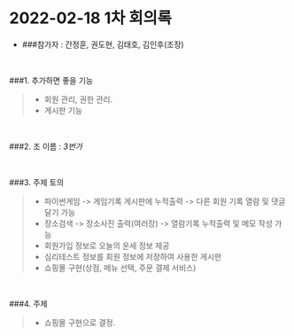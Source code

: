 # 2022-02-18 1차 회의록

- ###참가자 : 간정훈, 권도현, 김태호, 김인후(조장)

<br>

 ###1. 추가하면 좋을 기능
 >- 회원 관리, 권한 관리.
 >- 게시판 기능

<br>

 ###2. 조 이름 :  _3번가_

<br>

 ###3. 주제 토의

 >- 파이썬게임 -> 게임기록 게시판에 누적출력 -> 다른 회원 기록 열람 및 댓글달기 가능
 >- 장소검색 -> 장소사진 출력(여러장) -> 열람기록 누적출력 및 메모 작성 가능
 >- 회원가입 정보로 오늘의 운세 정보 제공
 >- 심리테스트 정보를 회원 정보에 저장하여 사용한 게시판 
 >- 쇼핑몰 구현(상점, 메뉴 선택, 주문 결제 서비스) 

<br>

 ###4. 주제
 >- 쇼핑몰 구현으로 결정. 